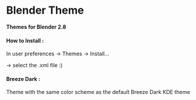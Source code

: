 # Blender Theme

**Themes for Blender 2.8**


#### **How to Install :**

In user preferences -> Themes -> Install...
    
-> select the .xml file :)


#### **Breeze Dark :**

Theme with the same color scheme as the default Breeze Dark KDE theme